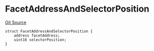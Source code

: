 # FacetAddressAndSelectorPosition
[Git Source](https://github.com/thrackle-io/rules-protocol/blob/2738cf9716e0fddfad4df13fdb6486b5987af931/src/economic/ruleProcessor/application/ApplicationRuleProcessorDiamondLib.sol)


```solidity
struct FacetAddressAndSelectorPosition {
    address facetAddress;
    uint16 selectorPosition;
}
```

